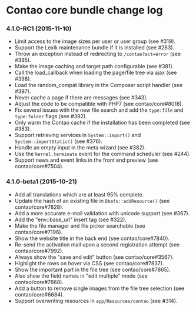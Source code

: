 # Contao core bundle change log

### 4.1.0-RC1 (2015-11-10)

 * Limit access to the image sizes per user or user group (see #319).
 * Support the Lexik maintenance bundle if it is installed (see #283).
 * Throw an exception instead of redirecting to `/contao?act=error` (see #395).
 * Make the image caching and target path configurable (see #381).
 * Call the load_callback when loading the page/file tree via ajax (see #398).
 * Load the random_compat library in the Composer script handler (see #397).
 * Never cache a page if there are messages (see #343).
 * Adjust the code to be compatible with PHP7 (see contao/core#8018).
 * Fix several issues with the new file search and add the `type:file` and `type:folder` flags (see #392).
 * Only warm the Contao cache if the installation has been completed (see #383).
 * Support retrieving services in `System::import()` and `System::importStatic()` (see #376).
 * Handle an empty input in the meta wizard (see #382).
 * Use the `kernel.terminate` event for the command scheduler (see #244).
 * Support news and event links in the front end preview (see contao/core#7504).

### 4.1.0-beta1 (2015-10-21)

 * Add all translations which are at least 95% complete.
 * Update the hash of an existing file in `Dbafs::addResource()` (see contao/core#7828).
 * Add a more accurate e-mail validation with unicode support (see #367).
 * Add the "env::base_url" insert tag (see #322).
 * Make the file manager and file picker searchable (see contao/core#7196).
 * Show the website title in the back end (see contao/core#7840).
 * Re-send the activation mail upon a second registration attempt (see contao/core#7992).
 * Always show the "save and edit" button (see contao/core#3567).
 * Highlight the rows on hover via CSS (see contao/core#7837).
 * Show the important part in the file tree (see contao/core#7865).
 * Also show the field names in "edit multiple" mode (see contao/core#7868).
 * Add a button to remove single images from the file tree selection (see contao/core#6684).
 * Support overwriting resources in `app/Resources/contao` (see #314).

